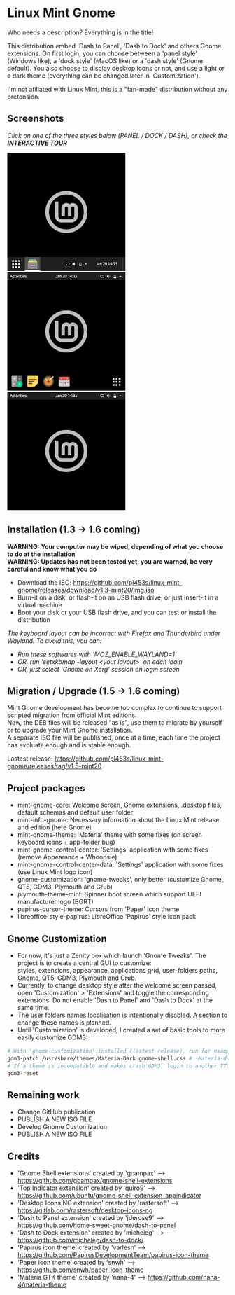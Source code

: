 # Linux Mint Gnome
Who needs a description? Everything is in the title!

This distribution embed 'Dash to Panel', 'Dash to Dock' and others Gnome extensions.
On first login, you can choose between a 'panel style' (Windows like), a 'dock style' (MacOS like) or a 'dash style' (Gnome default).
You also choose to display desktop icons or not, and use a light or a dark theme (everything can be changed later in 'Customization').

I'm not afiliated with Linux Mint, this is a "fan-made" distribution without any pretension.

## Screenshots

*Click on one of the three styles below (PANEL / DOCK / DASH), or check the **[INTERACTIVE TOUR](https://github.com/pl453s/linux-mint-gnome/blob/main/tour/tour.md)***

[![Panel style](btn/panel.png)](https://github.com/pl453s/linux-mint-gnome/blob/main/tour/panel.md)
[![Dock style](btn/dock.png)](https://github.com/pl453s/linux-mint-gnome/blob/main/tour/dock.md)
[![Dash style](btn/dash.png)](https://github.com/pl453s/linux-mint-gnome/blob/main/tour/dash.md)

## Installation (1.3 -> 1.6 coming)

**WARNING: Your computer may be wiped, depending of what you choose to do at the installation**  
**WARNING: Updates has not been tested yet, you are warned, be very careful and know what you do**
- Download the ISO: https://github.com/pl453s/linux-mint-gnome/releases/download/v1.3-mint20/lmg.iso
- Burn-it on a disk, or flash-it on an USB flash drive, or just insert-it in a virtual machine
- Boot your disk or your USB flash drive, and you can test or install the distribution

*The keyboard layout can be incorrect with Firefox and Thunderbird under Wayland. To avoid this, you can:*
- *Run these softwares with 'MOZ_ENABLE_WAYLAND=1'*
- *OR, run 'setxkbmap -layout \<your layout\>' on each login*
- *OR, just select 'Gnome on Xorg' session on login screen*

## Migration / Upgrade (1.5 -> 1.6 coming)

Mint Gnome development has become too complex to continue to support scripted migration from official Mint editions.  
Now, the DEB files will be released "as is", use them to migrate by yourself or to upgrade your Mint Gnome installation.  
A separate ISO file will be published, once at a time, each time the project has evoluate enough and is stable enough.

Lastest release: https://github.com/pl453s/linux-mint-gnome/releases/tag/v1.5-mint20

## Project packages

- mint-gnome-core: Welcome screen, Gnome extensions, .desktop files, default schemas and default user folder
- mint-info-gnome: Necessary information about the Linux Mint release and edition (here Gnome)
- mint-gnome-theme: 'Materia' theme with some fixes (on screen keyboard icons + app-folder bug)
- mint-gnome-control-center: 'Settings' application with some fixes (remove Appearance + Whoopsie)
- mint-gnome-control-center-data: 'Settings' application with some fixes (use Linux Mint logo icon)
- gnome-customization: 'gnome-tweaks', only better (customize Gnome, QT5, GDM3, Plymouth and Grub)
- plymouth-theme-mint: Spinner boot screen which support UEFI manufacturer logo (BGRT)
- papirus-cursor-theme: Cursors from 'Paper' icon theme
- libreoffice-style-papirus: LibreOffice 'Papirus' style icon pack

## Gnome Customization

- For now, it's just a Zenity box which launch 'Gnome Tweaks'. The project is to create a central GUI to customize:  
styles, extensions, appearance, applications grid, user-folders paths, Gnome, QT5, GDM3, Plymouth and Grub.
- Currently, to change desktop style after the welcome screen passed, open 'Customization' > 'Extensions' and toggle the corresponding extensions.
Do not enable 'Dash to Panel' and 'Dash to Dock' at the same time.
- The user folders names localisation is intentionally disabled. A section to change these names is planned.
- Until 'Customization' is developed, I created a set of basic tools to more easily customize GDM3:
```bash
# With 'gnome-customization' installed (lastest release), run for example:
gdm3-patch /usr/share/themes/Materia-Dark gnome-shell.css # 'Materia-dark' for old versions
# If a theme is incompatible and makes crash GDM3, login to another TTY and run:
gdm3-reset
```

## Remaining work

- Change GitHub publication
- PUBLISH A NEW ISO FILE
- Develop Gnome Customization
- PUBLISH A NEW ISO FILE

## Credits

- 'Gnome Shell extensions' created by 'gcampax' --> https://github.com/gcampax/gnome-shell-extensions
- 'Top Indicator extension' created by 'quiro9' --> https://github.com/ubuntu/gnome-shell-extension-appindicator
- 'Desktop Icons NG extension' created by 'rastersoft' --> https://gitlab.com/rastersoft/desktop-icons-ng
- 'Dash to Panel extension' created by 'jderose9' --> https://github.com/home-sweet-gnome/dash-to-panel
- 'Dash to Dock extension' created by 'micheleg' --> https://github.com/micheleg/dash-to-dock/
- 'Papirus icon theme' created by 'varlesh' --> https://github.com/PapirusDevelopmentTeam/papirus-icon-theme
- 'Paper icon theme' created by 'snwh' --> https://github.com/snwh/paper-icon-theme
- 'Materia GTK theme' created by 'nana-4' --> https://github.com/nana-4/materia-theme
